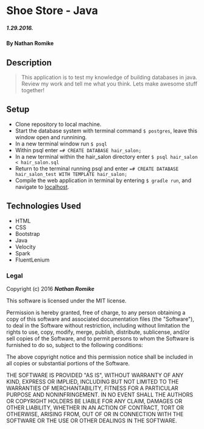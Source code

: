 # Shoe Store - Java

##### 1.29.2016.

#### By **Nathan Romike**

## Description

> This application is to test my knowledge of building databases in java. Review my work and tell me what you think. Lets make awesome stuff together!

## Setup

* Clone repository to local machine.
* Start the database system with terminal command `$ postgres`, leave this window open and runnining.
* In a new terminal window run `$ psql`
* Within psql enter `=# CREATE DATABASE hair_salon;`
* In a new terminal within the hair_salon directory enter `$ psql hair_salon < hair_salon.sql`
* Return to the terminal running psql and enter `=# CREATE DATABASE hair_salon_test WITH TEMPLATE hair_salon;`
* Compile the web application in terminal by entering `$ gradle run`, and navigate to [localhost](http://localhost:4567/).

## Technologies Used

* HTML
* CSS
* Bootstrap
* Java
* Velocity
* Spark
* FluentLenium

### Legal

Copyright (c) 2016 **_Nathan Romike_**

This software is licensed under the MIT license.

Permission is hereby granted, free of charge, to any person obtaining a copy
of this software and associated documentation files (the "Software"), to deal
in the Software without restriction, including without limitation the rights
to use, copy, modify, merge, publish, distribute, sublicense, and/or sell
copies of the Software, and to permit persons to whom the Software is
furnished to do so, subject to the following conditions:

The above copyright notice and this permission notice shall be included in
all copies or substantial portions of the Software.

THE SOFTWARE IS PROVIDED "AS IS", WITHOUT WARRANTY OF ANY KIND, EXPRESS OR
IMPLIED, INCLUDING BUT NOT LIMITED TO THE WARRANTIES OF MERCHANTABILITY,
FITNESS FOR A PARTICULAR PURPOSE AND NONINFRINGEMENT. IN NO EVENT SHALL THE
AUTHORS OR COPYRIGHT HOLDERS BE LIABLE FOR ANY CLAIM, DAMAGES OR OTHER
LIABILITY, WHETHER IN AN ACTION OF CONTRACT, TORT OR OTHERWISE, ARISING FROM,
OUT OF OR IN CONNECTION WITH THE SOFTWARE OR THE USE OR OTHER DEALINGS IN
THE SOFTWARE.
